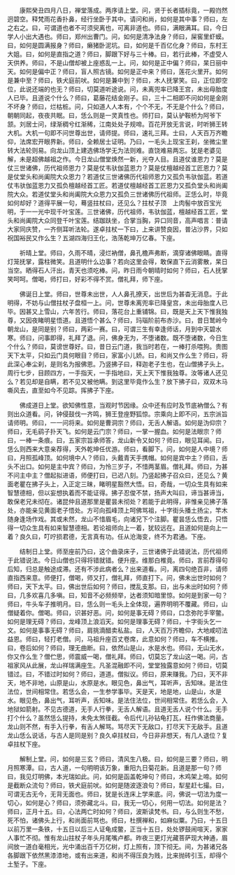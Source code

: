 <!-- { "loadSidebar": true } -->
　　康熙癸丑四月八日，禅堂落成。两序请上堂。问，贤于长者插标竟，一殿岿然迥碧空。释梵雨花香扑鼻，经行坐卧于其中。请问和尚，如何是其中事？师曰，左之右之。曰，可谓道也者不可须臾离也，可离非道也。师曰，满眼满耳。曰，今日学人小出大遇也。师曰，郑州出曹门。问，如何是清净法身？师曰，屎窖里虾蟆。曰，如何是圆满报身？师曰，癞猪卧泥坑。曰，如何是千百亿化身？师曰，东村王大姐。曰，如何是直指之道？师曰，脚跟下好与三十棒。曰，若行此棒，不虚受人天供养。师曰，不是山僧却被上座惑乱一上。问，如何是正中偏？师曰，杲日丽中天。如何是偏中正？师曰，盲人照古镜。如何是正中来？师曰，莲花火里开。如何是兼中至？师曰，铁犬庭前吠。如何是兼中到？师曰，木人抚掌笑。曰，正位即空位，此说还端的也无？师曰，切莫道听途说。问，未离兜率已降王宫，未出母胎度人已毕。且道说个什么？师曰，葛藤花结金刚子。曰，三十二相即不问如何是金刚不坏身？师曰，烂枯桩。问，只如道人人本有，个个不无，不无是个什么？师曰，朝朝同起，夜夜共眠。曰，恁么则是一灵真性也。师打曰，莫认驴鞍桥为阿爷下颔。刘居士问，绿渐稠兮红渐稀，江南处处子规啼。百花开放无言说，时听狮王转大机。大机一句即不问世尊出世，请师提。师曰，速礼三拜。士曰，人天百万齐瞻仰，法席宏开眼界新。师曰，全赖居士证明。乃曰，一毛头上现宝王刹，坐微尘里转大法轮则易。向龙山顶上建选佛场学无为法则难。直饶难易两忘。犹是老婆见解，未是超佛越祖之作。今日龙山僧堂焕然一新，光夺人目。且道仗谁恩力？莫是仗三世诸佛，历代祖师恩力？莫是仗韦驮伽蓝恩力？莫是仗檀越经首工匠恩力？莫是仗堂头和尚阖院大众恩力？若道仗三世诸佛历代祖师恩力又孤负韦驮伽蓝。若道仗韦驮伽蓝恩力又孤负檀越经首工匠。若道仗檀越经首工匠恩力又孤负堂头和尚阖院大众。若道仗堂头和尚阖院大众恩力又孤负三世诸佛历代祖师。正恁么时，毕竟如何却好？道得平展一句，蓦竖拄杖曰，还见么？拄杖子顶　上肉髻中放百宝光明，于一一光中现千叶宝莲。三世诸佛，历代祖师，韦驮伽蓝，檀越经首工匠，堂头和尚阖院大众同登千叶宝莲。结跏趺坐，合掌当胸，异口同音，高声唱言：普请大家同庆赞，一齐侧耳听法轮。遂卓拄杖一下曰，上来讲赞良因，普沾沙界，只如祝国裕民又作么生？五湖四海归王化，浩荡乾坤万亿春。下座。

　　祈晴上堂。师曰，久雨不晴，浸烂衲僧，鼻孔檐声弗断，滴穿诸佛眼睛。直得灯笼抚掌，露柱微笑。且道明什么边事？若向这里会得，敢保直下云消雾散，杲日当空。晒得石人汗出，青天也须吃棒。问，昨日雨今朝晴时如何？师曰，石人抚掌笑呵呵。僧喝，师打曰，好彩不得不赏。僧礼拜，师下座。

　　佛诞日上堂。师曰，世尊未出世，人人鼻孔撩天，出世后为甚杳无消息。于此明得，不妨与山僧拄杖子盘桓一上。问，世尊未离兜率已降皇宫，未出母胎度人已毕。因甚又上雪山，六年苦行。师曰，落花台上重铺锦。曰，既是天上天下惟我独尊，又因夜睹明星悟道。且道悟个甚么？师曰，玛瑙阶前布赤沙。曰，昔日鹫岭今朝龙山，是同是别？师曰，两彩一赛。曰，可谓三生有幸逢师话，月到中天碧水寒。师曰，问事即得，礼拜了退。问，佛身无为，不堕诸数。既不堕诸数，今日生个什么？师曰，莫谤世尊好。曰，昔日云门道，我当时若在，一棒打杀喂狗。贵图天下太平，只如云门具何眼目？师曰，家富小儿娇。曰，和尚又作么生？师曰，将此深心奉尘刹，是则名为报佛恩。乃竖拂子曰，释迦老子生也，在山僧拂子头上。周行七步，目顾四方，一手指天，一手指地曰，天上天下惟我独尊。汝等诸人还见么？若见却是自瞒，若不见又被他瞒。到这里毕竟作么生？放下拂子曰，双双木马嘶风去，直至如今不见踪。挥拂子下座。

　　佛成道日上堂。欲知佛性意，当观时节因缘。众中还有应时及节底衲僧么？有则出众道看。问，钟侵鼓伐一齐鸣，狮王登座野狐惊。宗乘向上即不问，五宗派旨请师明。师曰，一一问将来。如何是曹洞宗？师曰，无舌人解语。如何是沩仰宗？师曰，无毛鹞子扑天飞。如何是云门宗？师曰，一掌一握血。如何是法眼宗？师曰，一棒一条痕。曰，五家宗旨承师答，龙山新令又如何？师曰，眼见耳闻。曰，恁么则西来大意亲荐得，天外乾坤任优游。师曰，看脚下。问，如何是人中境？师曰，月照孤峰顶。如何境中人？师曰，头戴青天手携帽。如何是宾中主？师曰，舌头不出口。如何是主中宾？师曰，为怜三岁子，不惜两茎眉。僧礼拜。师曰，为甚不问主中主？僧起拟进语，师便打曰，已迟八刻。乃竖起拂子召众曰，还见么？黄面老瞿在拂子头上，入正定三昧，睹明星豁然大悟。曰，奇哉，一切众生具有如来智慧德相，但以妄想执着而不能证得。拂子忍俊不禁，扬声大叫曰，谛当甚谛当，敢保老兄未彻在。诸昆仲且道那里是瞿昙未彻处？若能于此明得，非惟亲见拂子落处，亦能亲见黄面老子悟处。方可向孤峰顶上呵佛骂祖，十字街头播土扬尘，竿木随身逢场作戏。其或未然，龙山不惜眉毛，向诸兄下个注脚。瞿昙恁么悟去，只悟得一切众生具有如来智慧德相。若论祖师向上一着，犹较远在。且道如何是向上一着？良久曰，叮咛损君德，无言真有功。任从沧海变，终不为君通。下座。

　　结制日上堂。师至座前乃曰，这个曲录床子，三世诸佛于此错说法，历代祖师于此错说法。今日山僧也只得将错就错。便升座。维那白椎竟。师曰，言前荐得句后知，归总是触途成滞。还有不涉此病者么？出来道看。问，离四句绝百非，请师直指西来意。师便打，僧喝，师又打，僧礼拜，师直打下。问，佛未出世时如何？师曰，天下太平。曰，佛出世后如何？师曰，搅乱支那。曰，出与未出时如何？师曰，几多欢喜几多嗔。曰，知音不必频频举，达者须知暗里惊。如何是到家一句？师曰，牛头车子推明月。曰，恁么则一毛头上全体现，遍界明明不覆藏。师曰，山僧疑着你。僧喝。师曰，识甚好恶。问，如何是事无碍？师曰，口念弥陀手宰鳖。如何是理无碍？师曰，龙峰顶上浪滔天。如何是理事无碍？师曰，十字街头乞一文。如何是事事无碍？师曰，肩挑滴醋卖私盐。曰，人天百万齐瞻仰，大地咸叨法益恩。师曰，轻打老僧。问，马祖升座百丈卷席，此意如何？师曰，车不横推。曰，卷后如何？师曰，理无曲断。曰，依然山是山，水是水也。师曰，无山无水，你又作么生？僧伫思，师震威一喝，僧礼拜。师曰，切莫忘了龙山这一喝。问，古祖家风从此展，龙山祥瑞满座生。凡圣混融即不问，堂堂独露意如何？师曰，切莫错过。曰，不错过时如何？师曰，道道。僧拟议。师曰，原来赚我。乃曰，天不非天，地不非地，山原是山，水原是水。眼见色，鼻出气，耳听声，舌知味。是法住法位，世间相常住。若恁么会，一生参学事毕。天是天，地是地，山是山，水是水。眼见色，鼻出气，耳听声，舌知味。是法住法位，世间相常住。若恁么会，入地狱如箭射。不见古德道，无手人行拳，无舌人解语。且道无舌人说个什么。无手打个什么？虽然恁么提持，未免太煞径截。令后代儿孙钻龟打瓦，枉作佛法商量。龙山则不然，有手入行拳，有舌人解骂。骂尽天下无敌口，打尽天下无敌手。且道龙山恁么说话，与古人是同是别？良久卓拄杖曰，今日非非想天，有几人退位？复卓拄杖下座。

　　解制上堂。问，如何是三玄？师曰，清风生八极。曰，如何是三要？师曰，明月照寒潭。曰，古人道，一句明明该万象，重阳九日菊花新。且道是那一句？师曰，我见灯明佛，本光瑞如此。问，如何是函盖乾坤句？师曰，木鸡架上啼。如何是截断众流句？师曰，铁犬庭前吠。如何是随波逐浪句？师曰，犁星赶七撮。曰，可谓无古无今，无背无面也。师曰，犹是长连床上学来底。问，佛说一切法为度一切心，如何是心？师曰，须弥藏北斗。曰，我无一切心，何用一切法。如何是法？师曰，正月十五。曰，心法两亡时如何？师曰，波斯读梵书。曰，与么则生不愁，死不怕，诸佛头上行，和尚面前骂也。师曰，杜撰禅和，如麻似粟。乃曰，十五日以前万里一条铁，十五日以后三人证龟成鳖，正当十五日，处处锣鼓闹喧天，家家人事忙不彻。惟有龙山拄杖子年头月尾嘴卢都。昨夜三更灯光藏菩萨现大神通，眉间放一道白毫相光，光中涌出百千万亿树，灯上照有，顶下彻无。间，为甚诸兄各各脚跟下依然黑漆漆地，或有出来道，和尚不得压良为贱，比来抛砖引玉，却得个土堑子。下座。

